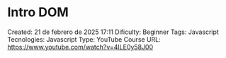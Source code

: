 # Intro DOM

Created: 21 de febrero de 2025 17:11
Dificulty: Beginner
Tags: Javascript
Tecnologies: Javascript
Type: YouTube Course
URL: https://www.youtube.com/watch?v=4ILE0y58J00